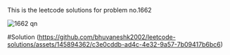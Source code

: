 This is the leetcode solutions for problem no.1662


![1662 qn](https://github.com/bhuvaneshk2002/leetcode-solutions/assets/145894362/2dd0bfb8-0921-4681-9766-20188aeae82e)


#Solution
(https://github.com/bhuvaneshk2002/leetcode-solutions/assets/145894362/c3e0cddb-ad4c-4e32-9a57-7b09417b6bc6)



